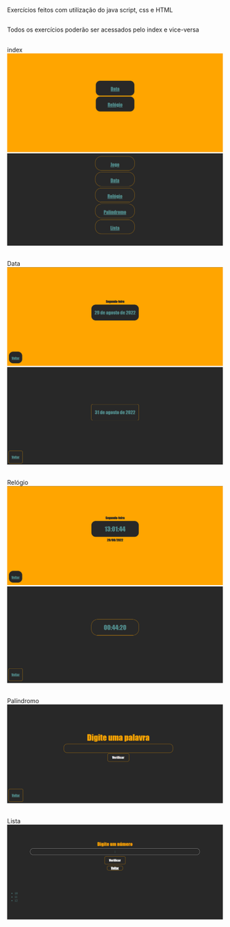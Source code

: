 Exercícios feitos com utilização do java script, css e HTML
##
Todos os exercícios poderão ser acessados pelo index e vice-versa
##
index <br>
<img src="zfotoindex.png"> <img src="zindex2.png">
##
Data <br>
<img src="zfotoex1.png" ><img src="zfotodata.png">
##
Relógio <br>
<img src="zfotoex2.png"> <img src="zfotorelogio.png">
##
Palíndromo <br>
<img src="zpalindromo.png">
##
Lista <br>
<img src="zlista.png">